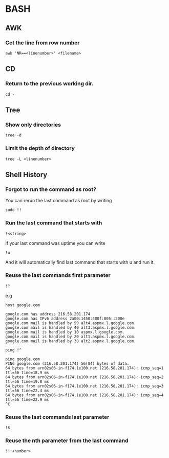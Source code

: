 # BASH

## AWK

### Get the line from row number
```
awk 'NR==<linenumber>' <filename>
```

## CD

### Return to the previous working dir.
```
cd -
```

## Tree
### Show only directories
```
tree -d
```

### Limit the depth of directory
```
tree -L <linenumber>
```

## Shell History
### Forgot to run the command as root?
You can rerun the last command as root by writing
```
sudo !!
```

### Run the last command that starts with
```
!<string>
```

If your last command was uptime you can write
```
!u
```
And it will automatically find last command that starts with u and run it.

### Reuse the last commands first parameter
```
!^
```
e.g
```
host google.com

google.com has address 216.58.201.174
google.com has IPv6 address 2a00:1450:400f:805::200e
google.com mail is handled by 50 alt4.aspmx.l.google.com.
google.com mail is handled by 40 alt3.aspmx.l.google.com.
google.com mail is handled by 10 aspmx.l.google.com.
google.com mail is handled by 20 alt1.aspmx.l.google.com.
google.com mail is handled by 30 alt2.aspmx.l.google.com.
```

```
ping !^

ping google.com
PING google.com (216.58.201.174) 56(84) bytes of data.
64 bytes from arn02s06-in-f174.1e100.net (216.58.201.174): icmp_seq=1 ttl=56 time=18.9 ms
64 bytes from arn02s06-in-f174.1e100.net (216.58.201.174): icmp_seq=2 ttl=56 time=19.8 ms
64 bytes from arn02s06-in-f174.1e100.net (216.58.201.174): icmp_seq=3 ttl=56 time=22.4 ms
64 bytes from arn02s06-in-f174.1e100.net (216.58.201.174): icmp_seq=4 ttl=56 time=22.9 ms
^C
```

### Reuse the last commands last parameter
```
!$
```

### Reuse the nth parameter from the last command
```
!!:<number>
```
